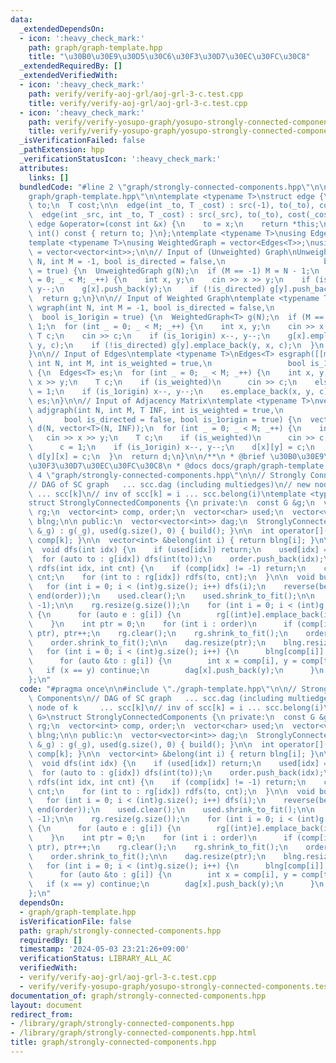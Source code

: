 ```yaml
---
data:
  _extendedDependsOn:
  - icon: ':heavy_check_mark:'
    path: graph/graph-template.hpp
    title: "\u30B0\u30E9\u30D5\u30C6\u30F3\u30D7\u30EC\u30FC\u30C8"
  _extendedRequiredBy: []
  _extendedVerifiedWith:
  - icon: ':heavy_check_mark:'
    path: verify/verify-aoj-grl/aoj-grl-3-c.test.cpp
    title: verify/verify-aoj-grl/aoj-grl-3-c.test.cpp
  - icon: ':heavy_check_mark:'
    path: verify/verify-yosupo-graph/yosupo-strongly-connected-components.test.cpp
    title: verify/verify-yosupo-graph/yosupo-strongly-connected-components.test.cpp
  _isVerificationFailed: false
  _pathExtension: hpp
  _verificationStatusIcon: ':heavy_check_mark:'
  attributes:
    links: []
  bundledCode: "#line 2 \"graph/strongly-connected-components.hpp\"\n\n#line 2 \"\
    graph/graph-template.hpp\"\n\ntemplate <typename T>\nstruct edge {\n  int src,\
    \ to;\n  T cost;\n\n  edge(int _to, T _cost) : src(-1), to(_to), cost(_cost) {}\n\
    \  edge(int _src, int _to, T _cost) : src(_src), to(_to), cost(_cost) {}\n\n \
    \ edge &operator=(const int &x) {\n    to = x;\n    return *this;\n  }\n\n  operator\
    \ int() const { return to; }\n};\ntemplate <typename T>\nusing Edges = vector<edge<T>>;\n\
    template <typename T>\nusing WeightedGraph = vector<Edges<T>>;\nusing UnweightedGraph\
    \ = vector<vector<int>>;\n\n// Input of (Unweighted) Graph\nUnweightedGraph graph(int\
    \ N, int M = -1, bool is_directed = false,\n                      bool is_1origin\
    \ = true) {\n  UnweightedGraph g(N);\n  if (M == -1) M = N - 1;\n  for (int _\
    \ = 0; _ < M; _++) {\n    int x, y;\n    cin >> x >> y;\n    if (is_1origin) x--,\
    \ y--;\n    g[x].push_back(y);\n    if (!is_directed) g[y].push_back(x);\n  }\n\
    \  return g;\n}\n\n// Input of Weighted Graph\ntemplate <typename T>\nWeightedGraph<T>\
    \ wgraph(int N, int M = -1, bool is_directed = false,\n                      \
    \  bool is_1origin = true) {\n  WeightedGraph<T> g(N);\n  if (M == -1) M = N -\
    \ 1;\n  for (int _ = 0; _ < M; _++) {\n    int x, y;\n    cin >> x >> y;\n   \
    \ T c;\n    cin >> c;\n    if (is_1origin) x--, y--;\n    g[x].emplace_back(x,\
    \ y, c);\n    if (!is_directed) g[y].emplace_back(y, x, c);\n  }\n  return g;\n\
    }\n\n// Input of Edges\ntemplate <typename T>\nEdges<T> esgraph([[maybe_unused]]\
    \ int N, int M, int is_weighted = true,\n                 bool is_1origin = true)\
    \ {\n  Edges<T> es;\n  for (int _ = 0; _ < M; _++) {\n    int x, y;\n    cin >>\
    \ x >> y;\n    T c;\n    if (is_weighted)\n      cin >> c;\n    else\n      c\
    \ = 1;\n    if (is_1origin) x--, y--;\n    es.emplace_back(x, y, c);\n  }\n  return\
    \ es;\n}\n\n// Input of Adjacency Matrix\ntemplate <typename T>\nvector<vector<T>>\
    \ adjgraph(int N, int M, T INF, int is_weighted = true,\n                    \
    \       bool is_directed = false, bool is_1origin = true) {\n  vector<vector<T>>\
    \ d(N, vector<T>(N, INF));\n  for (int _ = 0; _ < M; _++) {\n    int x, y;\n \
    \   cin >> x >> y;\n    T c;\n    if (is_weighted)\n      cin >> c;\n    else\n\
    \      c = 1;\n    if (is_1origin) x--, y--;\n    d[x][y] = c;\n    if (!is_directed)\
    \ d[y][x] = c;\n  }\n  return d;\n}\n\n/**\n * @brief \u30B0\u30E9\u30D5\u30C6\
    \u30F3\u30D7\u30EC\u30FC\u30C8\n * @docs docs/graph/graph-template.md\n */\n#line\
    \ 4 \"graph/strongly-connected-components.hpp\"\n\n// Strongly Connected Components\n\
    // DAG of SC graph   ... scc.dag (including multiedges)\n// new node of k    \
    \ ... scc[k]\n// inv of scc[k] = i ... scc.belong(i)\ntemplate <typename G>\n\
    struct StronglyConnectedComponents {\n private:\n  const G &g;\n  vector<vector<int>>\
    \ rg;\n  vector<int> comp, order;\n  vector<char> used;\n  vector<vector<int>>\
    \ blng;\n\n public:\n  vector<vector<int>> dag;\n  StronglyConnectedComponents(G\
    \ &_g) : g(_g), used(g.size(), 0) { build(); }\n\n  int operator[](int k) { return\
    \ comp[k]; }\n\n  vector<int> &belong(int i) { return blng[i]; }\n\n private:\n\
    \  void dfs(int idx) {\n    if (used[idx]) return;\n    used[idx] = true;\n  \
    \  for (auto to : g[idx]) dfs(int(to));\n    order.push_back(idx);\n  }\n\n  void\
    \ rdfs(int idx, int cnt) {\n    if (comp[idx] != -1) return;\n    comp[idx] =\
    \ cnt;\n    for (int to : rg[idx]) rdfs(to, cnt);\n  }\n\n  void build() {\n \
    \   for (int i = 0; i < (int)g.size(); i++) dfs(i);\n    reverse(begin(order),\
    \ end(order));\n    used.clear();\n    used.shrink_to_fit();\n\n    comp.resize(g.size(),\
    \ -1);\n\n    rg.resize(g.size());\n    for (int i = 0; i < (int)g.size(); i++)\
    \ {\n      for (auto e : g[i]) {\n        rg[(int)e].emplace_back(i);\n      }\n\
    \    }\n    int ptr = 0;\n    for (int i : order)\n      if (comp[i] == -1) rdfs(i,\
    \ ptr), ptr++;\n    rg.clear();\n    rg.shrink_to_fit();\n    order.clear();\n\
    \    order.shrink_to_fit();\n\n    dag.resize(ptr);\n    blng.resize(ptr);\n \
    \   for (int i = 0; i < (int)g.size(); i++) {\n      blng[comp[i]].push_back(i);\n\
    \      for (auto &to : g[i]) {\n        int x = comp[i], y = comp[to];\n     \
    \   if (x == y) continue;\n        dag[x].push_back(y);\n      }\n    }\n  }\n\
    };\n"
  code: "#pragma once\n\n#include \"./graph-template.hpp\"\n\n// Strongly Connected\
    \ Components\n// DAG of SC graph   ... scc.dag (including multiedges)\n// new\
    \ node of k     ... scc[k]\n// inv of scc[k] = i ... scc.belong(i)\ntemplate <typename\
    \ G>\nstruct StronglyConnectedComponents {\n private:\n  const G &g;\n  vector<vector<int>>\
    \ rg;\n  vector<int> comp, order;\n  vector<char> used;\n  vector<vector<int>>\
    \ blng;\n\n public:\n  vector<vector<int>> dag;\n  StronglyConnectedComponents(G\
    \ &_g) : g(_g), used(g.size(), 0) { build(); }\n\n  int operator[](int k) { return\
    \ comp[k]; }\n\n  vector<int> &belong(int i) { return blng[i]; }\n\n private:\n\
    \  void dfs(int idx) {\n    if (used[idx]) return;\n    used[idx] = true;\n  \
    \  for (auto to : g[idx]) dfs(int(to));\n    order.push_back(idx);\n  }\n\n  void\
    \ rdfs(int idx, int cnt) {\n    if (comp[idx] != -1) return;\n    comp[idx] =\
    \ cnt;\n    for (int to : rg[idx]) rdfs(to, cnt);\n  }\n\n  void build() {\n \
    \   for (int i = 0; i < (int)g.size(); i++) dfs(i);\n    reverse(begin(order),\
    \ end(order));\n    used.clear();\n    used.shrink_to_fit();\n\n    comp.resize(g.size(),\
    \ -1);\n\n    rg.resize(g.size());\n    for (int i = 0; i < (int)g.size(); i++)\
    \ {\n      for (auto e : g[i]) {\n        rg[(int)e].emplace_back(i);\n      }\n\
    \    }\n    int ptr = 0;\n    for (int i : order)\n      if (comp[i] == -1) rdfs(i,\
    \ ptr), ptr++;\n    rg.clear();\n    rg.shrink_to_fit();\n    order.clear();\n\
    \    order.shrink_to_fit();\n\n    dag.resize(ptr);\n    blng.resize(ptr);\n \
    \   for (int i = 0; i < (int)g.size(); i++) {\n      blng[comp[i]].push_back(i);\n\
    \      for (auto &to : g[i]) {\n        int x = comp[i], y = comp[to];\n     \
    \   if (x == y) continue;\n        dag[x].push_back(y);\n      }\n    }\n  }\n\
    };\n"
  dependsOn:
  - graph/graph-template.hpp
  isVerificationFile: false
  path: graph/strongly-connected-components.hpp
  requiredBy: []
  timestamp: '2024-05-03 23:21:26+09:00'
  verificationStatus: LIBRARY_ALL_AC
  verifiedWith:
  - verify/verify-aoj-grl/aoj-grl-3-c.test.cpp
  - verify/verify-yosupo-graph/yosupo-strongly-connected-components.test.cpp
documentation_of: graph/strongly-connected-components.hpp
layout: document
redirect_from:
- /library/graph/strongly-connected-components.hpp
- /library/graph/strongly-connected-components.hpp.html
title: graph/strongly-connected-components.hpp
---
```

